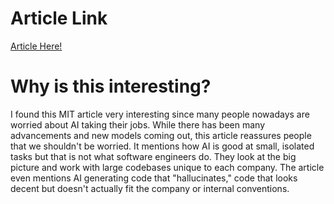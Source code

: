 # Article Link
[Article Here!](https://news.mit.edu/2025/can-ai-really-code-study-maps-roadblocks-to-autonomous-software-engineering-0716)

# Why is this interesting?
I found this MIT article very interesting since many people nowadays are worried about AI taking their jobs. While there has been many advancements and new models coming out, this article reassures people that we shouldn't be worried. It mentions how AI is good at small, isolated tasks but that is not what software engineers do. They look at the big picture and work with large codebases unique to each company. The article even mentions AI generating code that "hallucinates," code that looks decent but doesn't actually fit the company or internal conventions. 